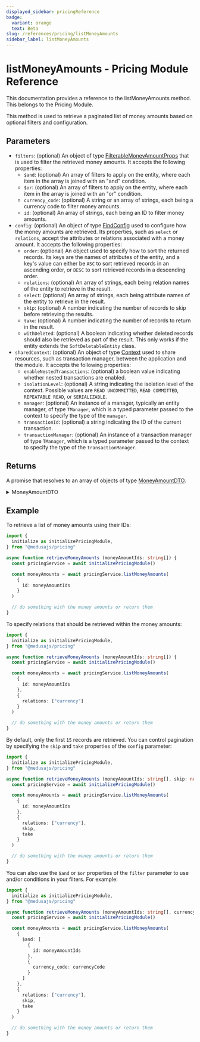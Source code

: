```yaml
---
displayed_sidebar: pricingReference
badge:
  variant: orange
  text: Beta
slug: /references/pricing/listMoneyAmounts
sidebar_label: listMoneyAmounts
---
```


# listMoneyAmounts - Pricing Module Reference

This documentation provides a reference to the listMoneyAmounts method. This belongs to the Pricing Module.

This method is used to retrieve a paginated list of money amounts based on optional filters and configuration.

## Parameters

- `filters`: (optional) An object of type [FilterableMoneyAmountProps](../../interfaces/FilterableMoneyAmountProps.md) that is used to filter the retrieved money amounts. It accepts the following properties:
	- `$and`: (optional) An array of filters to apply on the entity, where each item in the array is joined with an "and" condition.
	- `$or`: (optional) An array of filters to apply on the entity, where each item in the array is joined with an "or" condition.
	- `currency_code`: (optional) A string or an array of strings, each being a currency code to filter money amounts.
	- `id`: (optional) An array of strings, each being an ID to filter money amounts.
- `config`: (optional) An object of type [FindConfig](../../interfaces/FindConfig.md) used to configure how the money amounts are retrieved. Its properties, such as `select` or `relations`, accept the attributes or relations associated with a money amount. It accepts the following properties:
	- `order`: (optional) An object used to specify how to sort the returned records. Its keys are the names of attributes of the entity, and a key's value can either be `ASC` to sort retrieved records in an ascending order, or `DESC` to sort retrieved records in a descending order.
	- `relations`: (optional) An array of strings, each being relation names of the entity to retrieve in the result.
	- `select`: (optional) An array of strings, each being attribute names of the entity to retrieve in the result.
	- `skip`: (optional) A number indicating the number of records to skip before retrieving the results.
	- `take`: (optional) A number indicating the number of records to return in the result.
	- `withDeleted`: (optional) A boolean indicating whether deleted records should also be retrieved as part of the result. This only works if the entity extends the `SoftDeletableEntity` class.
- `sharedContext`: (optional) An object of type [Context](../../interfaces/Context.md) used to share resources, such as transaction manager, between the application and the module. It accepts the following properties:
	- `enableNestedTransactions`: (optional) a boolean value indicating whether nested transactions are enabled.
	- `isolationLevel`: (optional) A string indicating the isolation level of the context. Possible values are `READ UNCOMMITTED`, `READ COMMITTED`, `REPEATABLE READ`, or `SERIALIZABLE`.
	- `manager`: (optional) An instance of a manager, typically an entity manager, of type `TManager`, which is a typed parameter passed to the context to specify the type of the `manager`.
	- `transactionId`: (optional) a string indicating the ID of the current transaction.
	- `transactionManager`: (optional) An instance of a transaction manager of type `TManager`, which is a typed parameter passed to the context to specify the type of the `transactionManager`.

## Returns

A promise that resolves to an array of objects of type [MoneyAmountDTO](../../interfaces/MoneyAmountDTO.md).

<details>
<summary>
MoneyAmountDTO
</summary>

- `amount`: (optional) A number indicating the amount of this price.
- `currency`: (optional) An object of type [CurrencyDTO](../../interfaces/CurrencyDTO.md) that holds the details of the price's currency. Since this is a relation, it will only be retrieved if it's passed to the `relations` array of the find-configuration options. It accepts the following properties:
	- `code`: a string indicating the code of the currency.
	- `name`: (optional) a string indicating the name of the currency.
	- `symbol`: (optional) a string indicating the symbol of the currency.
	- `symbol_native`: (optional) a string indicating the symbol of the currecy in its native form. This is typically the symbol used when displaying a price.
- `currency_code`: (optional) A string that indicates the currency code of this price.
- `id`: A string that indicates the ID of the money amount. A money amount represents a price.
- `max_quantity`: (optional) A number that indicates the maximum quantity required to be purchased for this price to be applied.
- `min_quantity`: (optional) A number that indicates the minimum quantity required to be purchased for this price to be applied.

</details>

## Example

To retrieve a list of money amounts using their IDs:

```ts
import { 
  initialize as initializePricingModule,
} from "@medusajs/pricing"

async function retrieveMoneyAmounts (moneyAmountIds: string[]) {
  const pricingService = await initializePricingModule()

  const moneyAmounts = await pricingService.listMoneyAmounts(
    {
      id: moneyAmountIds
    }
  )

  // do something with the money amounts or return them
}
```

To specify relations that should be retrieved within the money amounts:

```ts
import { 
  initialize as initializePricingModule,
} from "@medusajs/pricing"

async function retrieveMoneyAmounts (moneyAmountIds: string[]) {
  const pricingService = await initializePricingModule()

  const moneyAmounts = await pricingService.listMoneyAmounts(
    {
      id: moneyAmountIds
    },
    {
      relations: ["currency"]
    }
  )

  // do something with the money amounts or return them
}
```

By default, only the first `15` records are retrieved. You can control pagination by specifying the `skip` and `take` properties of the `config` parameter:

```ts
import { 
  initialize as initializePricingModule,
} from "@medusajs/pricing"

async function retrieveMoneyAmounts (moneyAmountIds: string[], skip: number, take: number) {
  const pricingService = await initializePricingModule()

  const moneyAmounts = await pricingService.listMoneyAmounts(
    {
      id: moneyAmountIds
    },
    {
      relations: ["currency"],
      skip,
      take
    }
  )

  // do something with the money amounts or return them
}
```

You can also use the `$and` or `$or` properties of the `filter` parameter to use and/or conditions in your filters. For example:

```ts
import { 
  initialize as initializePricingModule,
} from "@medusajs/pricing"

async function retrieveMoneyAmounts (moneyAmountIds: string[], currencyCode: string[], skip: number, take: number) {
  const pricingService = await initializePricingModule()

  const moneyAmounts = await pricingService.listMoneyAmounts(
    {
      $and: [
        {
          id: moneyAmountIds
        },
        {
          currency_code: currencyCode
        }
      ]
    },
    {
      relations: ["currency"],
      skip,
      take
    }
  )

  // do something with the money amounts or return them
}
```
